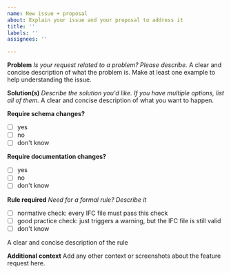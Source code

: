 ```yaml
---
name: New issue + proposal
about: Explain your issue and your proposal to address it
title: ''
labels: ''
assignees: ''

---
```


**Problem**
*Is your request related to a problem? Please describe.*
A clear and concise description of what the problem is. Make at least one example to help understanding the issue.

**Solution(s)**
*Describe the solution you'd like. If you have multiple options, list all of them.*
A clear and concise description of what you want to happen. 

**Require schema changes?**
- [ ] yes
- [ ] no
- [ ] don't know

**Require documentation changes?**
- [ ] yes
- [ ] no
- [ ] don't know

**Rule required**
*Need for a formal rule? Describe it*
- [ ] normative check: every IFC file must pass this check
- [ ] good practice check: just triggers a warning, but the IFC file is still valid
- [ ] don't know

A clear and concise description of the rule 

**Additional context**
Add any other context or screenshots about the feature request here.
